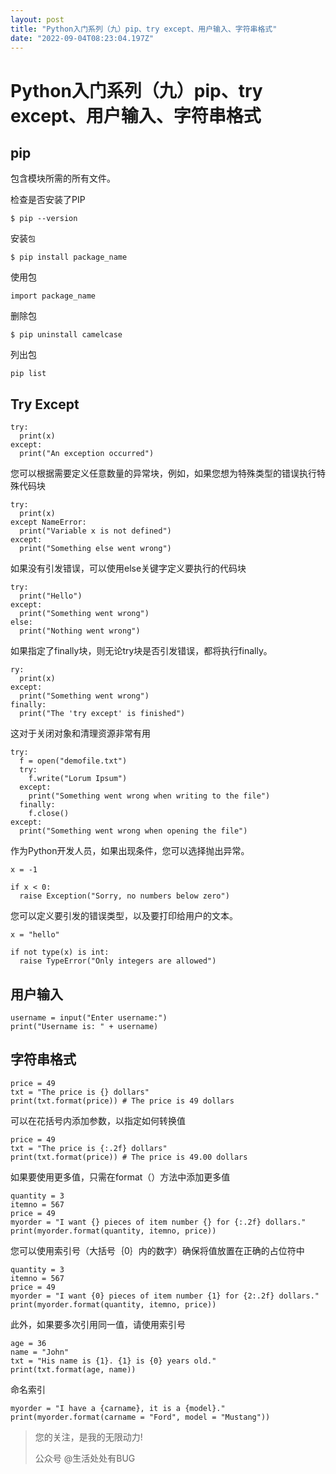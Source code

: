 ```yaml
---
layout: post
title: "Python入门系列（九）pip、try except、用户输入、字符串格式"
date: "2022-09-04T08:23:04.197Z"
---
```

Python入门系列（九）pip、try except、用户输入、字符串格式
======================================

pip
---

包含模块所需的所有文件。

检查是否安装了PIP

    $ pip --version
    

安装`包`

    $ pip install package_name
    

使用包

    import package_name
    

删除包

    $ pip uninstall camelcase
    

列出包

    pip list
    

Try Except
----------

    try:
      print(x)
    except:
      print("An exception occurred")
    

您可以根据需要定义任意数量的异常块，例如，如果您想为特殊类型的错误执行特殊代码块

    try:
      print(x)
    except NameError:
      print("Variable x is not defined")
    except:
      print("Something else went wrong")
    

如果没有引发错误，可以使用else关键字定义要执行的代码块

    try:
      print("Hello")
    except:
      print("Something went wrong")
    else:
      print("Nothing went wrong")
    

如果指定了finally块，则无论try块是否引发错误，都将执行finally。

    ry:
      print(x)
    except:
      print("Something went wrong")
    finally:
      print("The 'try except' is finished")
    

这对于关闭对象和清理资源非常有用

    try:
      f = open("demofile.txt")
      try:
        f.write("Lorum Ipsum")
      except:
        print("Something went wrong when writing to the file")
      finally:
        f.close()
    except:
      print("Something went wrong when opening the file")
    

作为Python开发人员，如果出现条件，您可以选择抛出异常。

    x = -1
    
    if x < 0:
      raise Exception("Sorry, no numbers below zero")
    

您可以定义要引发的错误类型，以及要打印给用户的文本。

    x = "hello"
    
    if not type(x) is int:
      raise TypeError("Only integers are allowed")
    

用户输入
----

    username = input("Enter username:")
    print("Username is: " + username)
    

字符串格式
-----

    price = 49
    txt = "The price is {} dollars"
    print(txt.format(price)) # The price is 49 dollars
    

可以在花括号内添加参数，以指定如何转换值

    price = 49
    txt = "The price is {:.2f} dollars"
    print(txt.format(price)) # The price is 49.00 dollars
    

如果要使用更多值，只需在format（）方法中添加更多值

    quantity = 3
    itemno = 567
    price = 49
    myorder = "I want {} pieces of item number {} for {:.2f} dollars."
    print(myorder.format(quantity, itemno, price))
    

您可以使用索引号（大括号｛0｝内的数字）确保将值放置在正确的占位符中

    quantity = 3
    itemno = 567
    price = 49
    myorder = "I want {0} pieces of item number {1} for {2:.2f} dollars."
    print(myorder.format(quantity, itemno, price))
    

此外，如果要多次引用同一值，请使用索引号

    age = 36
    name = "John"
    txt = "His name is {1}. {1} is {0} years old."
    print(txt.format(age, name))
    

命名索引

    myorder = "I have a {carname}, it is a {model}."
    print(myorder.format(carname = "Ford", model = "Mustang"))
    

> 您的关注，是我的无限动力!
> 
> 公众号 @生活处处有BUG